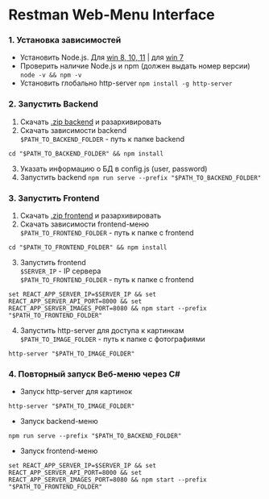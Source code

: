 # Restman Web-Menu Interface


### 1. Установка зависимостей
* Установить Node.js. Для [win 8, 10, 11](https://nodejs.org/dist/v16.16.0/node-v16.16.0-x64.msi) | для [win 7](https://nodejs.org/dist/v13.14.0/node-v13.14.0-x64.msi)
* Проверить наличие Node.js и npm (должен выдать номер версии) `node -v && npm -v`
* Установить глобально http-server `npm install -g http-server`



### 2. Запустить Backend
1. Скачать [.zip backend](https://github.com//SherzodAli/restman_web_menu/archive/refs/heads/main.zip) и разархивировать
2. Скачать зависимости backend   
`$PATH_TO_BACKEND_FOLDER` - путь к папке backend
```shell
cd "$PATH_TO_BACKEND_FOLDER" && npm install
```
3. Указать информацию о БД в config.js (user, password)
4. Запустить backend `npm run serve --prefix "$PATH_TO_BACKEND_FOLDER"`


### 3. Запустить Frontend
1. Скачать [.zip frontend](https://github.com//SherzodAli/restman_web_menu/archive/refs/heads/main.zip) и разархивировать
2. Скачать зависимости frontend-меню  
`$PATH_TO_FRONTEND_FOLDER` - путь к папке с frontend 
```shell
cd "$PATH_TO_FRONTEND_FOLDER" && npm install
```
3. Запустить frontend  
`$SERVER_IP` - IP сервера  
`$PATH_TO_FRONTEND_FOLDER` - путь к папке с frontend
```shell
set REACT_APP_SERVER_IP=$SERVER_IP && set REACT_APP_SERVER_API_PORT=8000 && set REACT_APP_SERVER_IMAGES_PORT=8080 && npm start --prefix "$PATH_TO_FRONTEND_FOLDER"
```
4. Запустить http-server для доступа к картинкам  
`$PATH_TO_IMAGE_FOLDER` - путь к папке с фотографиями
```shell
http-server "$PATH_TO_IMAGE_FOLDER"
```


### 4. Повторный запуск Веб-меню через C#
* Запуск http-server для картинок
```shell
http-server "$PATH_TO_IMAGE_FOLDER"
```
* Запуск backend-меню
```shell
npm run serve --prefix "$PATH_TO_BACKEND_FOLDER"
```
* Запуск frontend-меню
```shell
set REACT_APP_SERVER_IP=$SERVER_IP && set REACT_APP_SERVER_API_PORT=8000 && set REACT_APP_SERVER_IMAGES_PORT=8080 && npm start --prefix "$PATH_TO_FRONTEND_FOLDER"
```